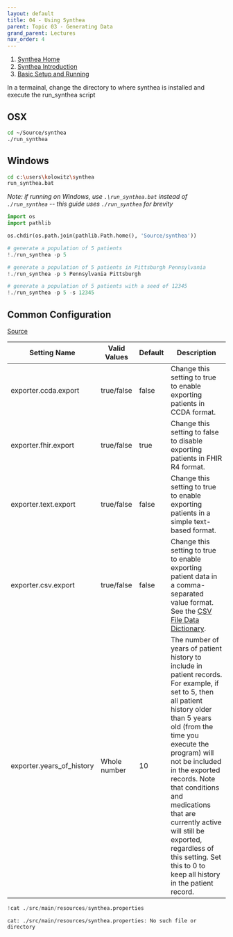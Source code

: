 ```yaml
---
layout: default
title: 04 - Using Synthea
parent: Topic 03 - Generating Data
grand_parent: Lectures
nav_order: 4
---
```

1. [Synthea Home](https://github.com/synthetichealth/synthea/wiki)
1. [Synthea Introduction](https://github.com/synthetichealth/synthea/wiki/Getting-Started)
1. [Basic Setup and Running](https://github.com/synthetichealth/synthea/wiki/Basic-Setup-and-Running)

In a termainal, change the directory to where synthea is installed and execute the run_synthea script

## OSX
```bash
cd ~/Source/synthea
./run_synthea
```

## Windows
```bash
cd c:\users\kolowitz\synthea
run_synthea.bat
```

*Note: if running on Windows, use ```.\run_synthea.bat``` instead of ```./run_synthea``` -- this guide uses ```./run_synthea``` for brevity*


```python
import os
import pathlib

os.chdir(os.path.join(pathlib.Path.home(), 'Source/synthea'))
```


```python
# generate a population of 5 patients
!./run_synthea -p 5
```


```python
# generate a population of 5 patients in Pittsburgh Pennsylvania
!./run_synthea -p 5 Pennsylvania Pittsburgh
```


```python
# generate a population of 5 patients with a seed of 12345
!./run_synthea -p 5 -s 12345
```

## Common Configuration
[Source](https://github.com/synthetichealth/synthea/wiki/Common-Configuration)

| Setting Name | Valid Values | Default	| Description |
| --- | --- | --- | --- |
| exporter.ccda.export | true/false | false | Change this setting to true to enable exporting patients in CCDA format. |
| exporter.fhir.export | true/false | true | Change this setting to false to disable exporting patients in FHIR R4 format. |
| exporter.text.export | true/false | false | Change this setting to true to enable exporting patients in a simple text-based format. |
| exporter.csv.export | true/false | false | Change this setting to true to enable exporting patient data in a comma-separated value format. See the [CSV File Data Dictionary](https://github.com/synthetichealth/synthea/wiki/CSV-File-Data-Dictionary). |
| exporter.years_of_history | Whole number | 10 | The number of years of patient history to include in patient records. For example, if set to 5, then all patient history older than 5 years old (from the time you execute the program) will not be included in the exported records. Note that conditions and medications that are currently active will still be exported, regardless of this setting. Set this to 0 to keep all history in the patient record. |


```python
!cat ./src/main/resources/synthea.properties
```

    cat: ./src/main/resources/synthea.properties: No such file or directory



```python

```
